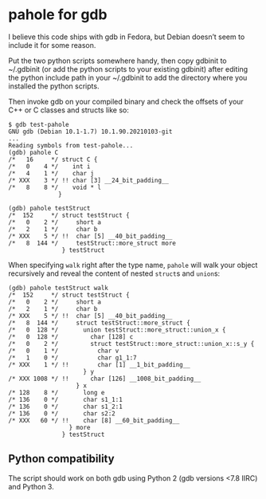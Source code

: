 pahole for gdb
==============

I believe this code ships with gdb in Fedora, but Debian doesn’t seem
to include it for some reason.

Put the two python scripts somewhere handy, then copy gdbinit to
~/.gdbinit (or add the python scripts to your existing gdbinit) after
editing the python include path in your ~/.gdbinit to add the
directory where you installed the python scripts.

Then invoke gdb on your compiled binary and check the offsets of your
C++ or C classes and structs like so:

``` plain
$ gdb test-pahole
GNU gdb (Debian 10.1-1.7) 10.1.90.20210103-git
...
Reading symbols from test-pahole...
(gdb) pahole C
/*   16     */ struct C {
/*   0    4 */    int i
/*   4    1 */    char j
/* XXX    3 */ !! char [3] __24_bit_padding__
/*   8    8 */    void * l
              } 

(gdb) pahole testStruct
/*  152     */ struct testStruct {
/*   0    2 */     short a
/*   2    1 */     char b
/* XXX    5 */ !!  char [5] __40_bit_padding__
/*   8  144 */     testStruct::more_struct more
               } testStruct
```

When specifying `walk` right after the type name, `pahole` will walk your object recursively and reveal the content of nested `struct`s and `union`s:

``` plain
(gdb) pahole testStruct walk
/*  152     */ struct testStruct {
/*   0    2 */     short a
/*   2    1 */     char b
/* XXX    5 */ !!  char [5] __40_bit_padding__
/*   8  144 */     struct testStruct::more_struct {
/*   0  128 */       union testStruct::more_struct::union_x {
/*   0  128 */         char [128] c
/*   0    2 */         struct testStruct::more_struct::union_x::s_y {
/*   0    1 */           char v
/*   1    0 */           char g1_1:7
/* XXX    1 */ !!        char [1] __1_bit_padding__
                     } y
/* XXX 1008 */ !!      char [126] __1008_bit_padding__
                   } x
/* 128    8 */       long e
/* 136    0 */       char s1_1:1
/* 136    0 */       char s1_2:1
/* 136    0 */       char s2:2
/* XXX   60 */ !!    char [8] __60_bit_padding__
                 } more
               } testStruct
```

Python compatibility
--------------------

The script should work on both gdb using Python 2 (gdb versions <7.8 IIRC) and Python 3.

